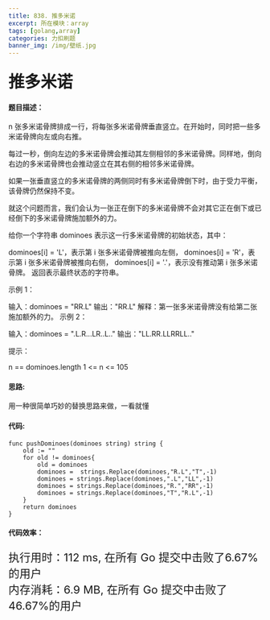 ```yaml
---
title: 838. 推多米诺
excerpt: 所在模块：array
tags: [golang,array]
categories: 力扣刷题
banner_img: /img/壁纸.jpg
---
```


### <font size=6px>推多米诺</font>

#### 题目描述：

n 张多米诺骨牌排成一行，将每张多米诺骨牌垂直竖立。在开始时，同时把一些多米诺骨牌向左或向右推。

每过一秒，倒向左边的多米诺骨牌会推动其左侧相邻的多米诺骨牌。同样地，倒向右边的多米诺骨牌也会推动竖立在其右侧的相邻多米诺骨牌。

如果一张垂直竖立的多米诺骨牌的两侧同时有多米诺骨牌倒下时，由于受力平衡， 该骨牌仍然保持不变。

就这个问题而言，我们会认为一张正在倒下的多米诺骨牌不会对其它正在倒下或已经倒下的多米诺骨牌施加额外的力。

给你一个字符串 dominoes 表示这一行多米诺骨牌的初始状态，其中：

dominoes[i] = 'L'，表示第 i 张多米诺骨牌被推向左侧，
dominoes[i] = 'R'，表示第 i 张多米诺骨牌被推向右侧，
dominoes[i] = '.'，表示没有推动第 i 张多米诺骨牌。
返回表示最终状态的字符串。


示例 1：

输入：dominoes = "RR.L"
输出："RR.L"
解释：第一张多米诺骨牌没有给第二张施加额外的力。
示例 2：


输入：dominoes = ".L.R...LR..L.."
输出："LL.RR.LLRRLL.."


提示：

n == dominoes.length
1 <= n <= 105

#### 思路:

用一种很简单巧妙的替换思路来做，一看就懂

#### 代码:

```golang
func pushDominoes(dominoes string) string {
    old := ""
    for old != dominoes{
        old = dominoes
        dominoes =  strings.Replace(dominoes,"R.L","T",-1)
        dominoes = strings.Replace(dominoes,".L","LL",-1)
        dominoes = strings.Replace(dominoes,"R.","RR",-1)
        dominoes = strings.Replace(dominoes,"T","R.L",-1)
    }
    return dominoes
}
```

#### 代码效率：

<p class="note note-primary"; style="font-size:22px">
   执行用时：112 ms, 在所有 Go 提交中击败了6.67%的用户<br>
   内存消耗：6.9 MB, 在所有 Go 提交中击败了46.67%的用户
</p>




